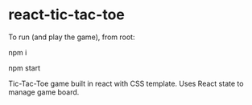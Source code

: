 # react-tic-tac-toe

To run (and play the game), from root:

npm i

npm start

Tic-Tac-Toe game built in react with CSS template. Uses React state to manage game board.
